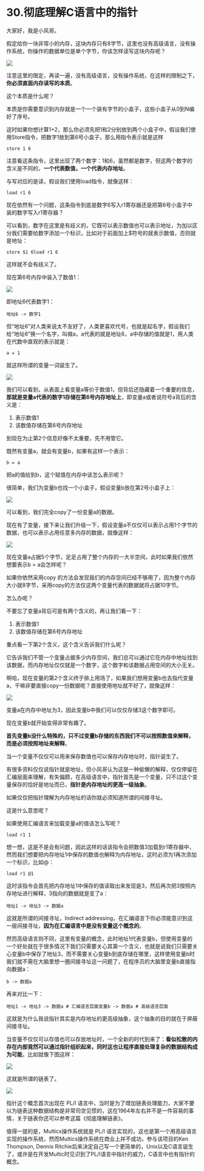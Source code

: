 # 30.彻底理解C语言中的指针

大家好，我是小风哥。&#x20;

假定给你一块非常小的内存，这块内存只有8字节，这里也没有高级语言，没有操作系统，你操作的数据单位是单个字节，你该怎样读写这块内存呢？

![](.gitbook/assets/30\_1.jpg)

注意这里的限定，再读一遍，没有高级语言，没有操作系统，在这样的限制之下，**你必须直面内存读写的本质**。&#x20;

这个本质是什么呢？&#x20;

本质是你需要意识到内存就是一个一个装有字节的小盒子，这些小盒子从0到N编好了序号。&#x20;

这时如果你想计算1+2，那么你必须先把1和2分别放到两个小盒子中，假设我们使用Store指令，把数字1放到第6号小盒子，那么用指令表示就是这样

```
store 1 6
```

注意看这条指令，这里出现了两个数字：1和6，虽然都是数字，但这两个数字的含义是不同的，**一个代表数值，一个代表内存地址**。&#x20;

与写对应的是读，假设我们使用load指令，就像这样：

```
load r1 6
```

现在依然有一个问题，这条指令到底是数字6写入r1寄存器还是把第6号小盒子中装的数字写入r1寄存器？&#x20;

可以看到，数字在这里是有歧义的，它既可以表示数值也可以表示地址，为加以区分我们需要给数字添加一个标识，比如对于前面加上$符号的就表示数值，否则就是地址：

```
store $1 6load r1 6
```

这样就不会有歧义了。&#x20;

现在第6号内存中装入了数值1：

![](.gitbook/assets/30\_2.jpg)

即地址6代表数字1：

```
地址6 -> 数字1
```

但“地址6”对人类来说太不友好了，人类更喜欢代号，也就是起名字，假设我们给“地址6”换一个名字，叫做a，a代表的就是地址6，a中存储的值就是1，用人类在代数中直观的表示就是：

```
a = 1
```

就这样所谓的变量一词诞生了。

![](.gitbook/assets/30\_3.jpg)



我们可以看到，从表面上看变量a等价于数值1，但背后还隐藏着一个重要的信息，**那就是变量a代表的数字1存储在第6号内存地址上**，即变量a或者说符号a背后的含义是：

1. 表示数值1&#x20;
2. 该数值存储在第6号内存地址&#x20;

到现在为止第2个信息好像不太重要，先不用管它。&#x20;

既然有变量a，就会有变量b，如果有这样一个表示：

```
b = a
```

把a的值给到b，这个赋值在内存中该怎么表示呢？&#x20;

很简单，我们为变量b也找一个小盒子，假设变量b放在第2号小盒子上：

![](.gitbook/assets/30\_4.jpg)

可以看到，我们完全copy了一份变量a的数据。&#x20;

现在有了变量，接下来让我们升级一下，假设变量a不仅仅可以表示占用1个字节的数据，也可以表示占用任意多内存的数据，就像这样：

![](.gitbook/assets/30\_5.jpg)

现在变量a占据5个字节，足足占用了整个内存的一大半空间，此时如果我们依然想要表示b = a会怎样呢？&#x20;

如果你依然采用copy 的方法会发现我们的内存空间已经不够用了，因为整个内存大小就8字节，采用copy的方法仅这两个变量代表的数据就将占据10字节。&#x20;

怎么办呢？&#x20;

不要忘了变量a背后可是有两个含义的，再让我们看一下：

1. 表示数值1&#x20;
2. 该数值存储在第6号内存地址&#x20;

重点看一下第2个含义，这个含义告诉我们什么呢？&#x20;

它告诉我们不管一个变量占据多少内存空间，我们总可以通过它在内存中地址找到该数据，而内存地址仅仅就是一个数字，这个数字和该数据占用空间的大小无关。

啊哈，现在变量的第2个含义终于排上用场了，如果我们想用变量b也去指代变量a，干嘛非要直接copy一份数据呢？直接使用地址就不好了，就像这样：

![](.gitbook/assets/30\_6.jpg)

变量a在内存中地址为3，因此变量b中我们可以仅仅存储3这个数字即可。&#x20;

现在变量b就开始变得非常有趣了。&#x20;

**首先变量b没什么特殊的，只不过变量b存储的东西我们不可以按照数值来解释，而是必须按照地址来解释**。&#x20;

当一个变量不仅仅可以用来保存数值也可以保存内存地址时，指针诞生了。&#x20;

有很多资料仅仅说指针就是地址，但小风哥认为这是一种偷懒的解释，仅仅停留在汇编层面来理解，有失偏颇，在高级语言中，指针首先是一个变量，只不过这个变量保存的恰好是地址而已，**指针是内存地址的更高一级抽象**。&#x20;

如果仅仅把指针理解为内存地址的话你就必须知道所谓的间接寻址。&#x20;

这是什么意思呢？

如果使用汇编语言来加载变量a的值该怎么写呢？

```
load r1 1
```

想一想，这是不是会有问题，因此这样的话该指令会把数值3加载到r1寄存器中，然而我们想要把内存地址1中保存的数值也解释为内存地址，这时必须为1再次添加一个标识，比如@：

```
load r1 @1
```

这时该指令会首先把内存地址1中保存的值读取出来发现是3，然后再次把3按照内存地址进行解释，3指向的数据就是变了a：

```
地址1 -> 地址3 -> 数据a
```

这就是所谓的间接寻址，Indirect addressing，在汇编语言下你必须能意识到这一层间接寻址，**因为在汇编语言中是没有变量这个概念的**。&#x20;

然而高级语言则不同，这里有变量的概念，此时地址1代表变量b，但使用变量的一个好处就在于很多情况下我们只需要关心其第一个含义，也就是说我们只需要关心变量b中保存了地址3，而不需要关心变量b到底存储在哪里，这样使用变量b时我们就不需在大脑里想一圈间接寻址这一问题了，在程序员的大脑里变量b直接指向数据a：

```
b -> 数据a
```

再来对比一下：

```
地址1 -> 地址3 -> 数据a # 汇编语言层面变量b -> 数据a # 高级语言层面
```

这就是为什么我说指针其实是内存地址的更高级抽象，这个抽象的目的就在于屏蔽间接寻址。&#x20;

当变量不仅仅可以存值也可以存放地址时，一个全新的时代到来了：**看似松散的内存在内部竟然可以通过指针组织起来，同时这也让程序直接处理复杂的数据结构成为可能**，比如就像下图这样：

![](.gitbook/assets/30\_7.jpg)

这就是所谓的链表了。

![](.gitbook/assets/30\_8.jpg)

指针这个概念首次出现在 PL/I 语言中，当时是为了增加链表处理能力，大家不要以为链表这种数据结构是非常司空见惯的，这在1964年左右并不是一件容易的事情，关于链表你还可以参考这篇《彻底理解链表》。&#x20;

值得一提的是，Multics操作系统就是 PL/I 语言实现的，这也是第一个用高级语言实现的操作系统，然而Multics操作系统在商业上并不成功，参与该项目的Ken Thompson, Dennis Ritchie后来决定自己写一个更简单的，Unix以及C语言诞生了，或许是在开发Multic时见识到了PL/I语言中指针的威力，C语言中也有指针的概念。

